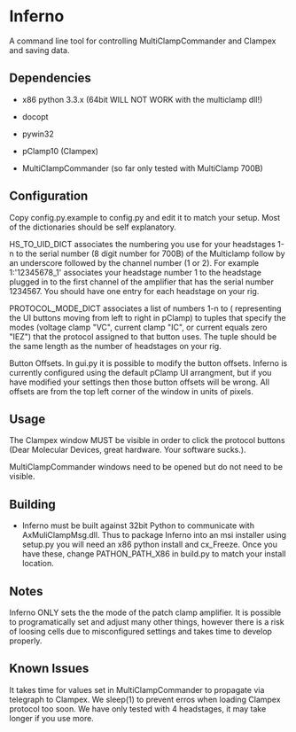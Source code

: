 Inferno
=======
A command line tool for controlling MultiClampCommander and Clampex and saving data.

Dependencies
------------
* x86 python 3.3.x (64bit WILL NOT WORK with the multiclamp dll!)
* docopt
* pywin32

* pClamp10 (Clampex)
* MultiClampCommander (so far only tested with MultiClamp 700B)


Configuration
-------------
Copy config.py.example to config.py and edit it to match your setup.
Most of the dictionaries should be self explanatory.

HS_TO_UID_DICT associates the numbering you use for your headstages 1-n to the
serial number (8 digit number for 700B)  of the Multiclamp follow by an underscore
followed by the channel number (1 or 2). For example 1:'12345678_1' associates your
headstage number 1 to the headstage plugged in to the first channel of the amplifier
that has the serial number 1234567. You should have one entry for each headstage
on your rig.  

PROTOCOL_MODE_DICT associates a list of numbers 1-n to ( representing the UI
buttons moving from left to right in pClamp) to tuples that specify the modes
(voltage clamp "VC", current clamp "IC", or current equals zero "IEZ") that the
protocol assigned to that button uses. The tuple should be the same length as
the number of headstages on your rig.

Button Offsets. In gui.py it is possible to modify the button offsets.
Inferno is currently configured using the default pClamp UI arrangment, but
if you have modified your settings then those button offsets will be wrong.
All offsets are from the top left corner of the window in units of pixels.

Usage
-----
The Clampex window MUST be visible in order to click the protocol buttons
(Dear Molecular Devices, great hardware. Your software sucks.).

MultiClampCommander windows need to be opened but do not need to be visible.

Building
--------
* Inferno must be built against 32bit Python to communicate with AxMuliClampMsg.dll. Thus to package Inferno into an msi installer using setup.py you will need an x86 python install and cx_Freeze. Once you have these, change PATHON_PATH_X86 in build.py to match your install location.

Notes
-----
Inferno ONLY sets the the mode of the patch clamp amplifier. It is possible to
programatically set and adjust many other things, however there is a risk of
loosing cells due to misconfigured settings and takes time to develop properly.

Known Issues
------------
It takes time for values set in MultiClampCommander to propagate via telegraph
to Clampex. We sleep(1) to prevent erros when loading Clampex protocol too soon.
We have only tested with 4 headstages, it may take longer if you use more.
